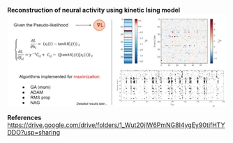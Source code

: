 **Reconstruction of neural activity using kinetic Ising model**
![Alt text](https://github.com/ZiliottoFilippoDev/brain_project/blob/db67c802c199d277234187a8dca3d11a17fe46fd/results%20.jpg)

**References**
https://drive.google.com/drive/folders/1_Wut20jIW6PmNG8I4ygEy90tjfHTYDDO?usp=sharing
